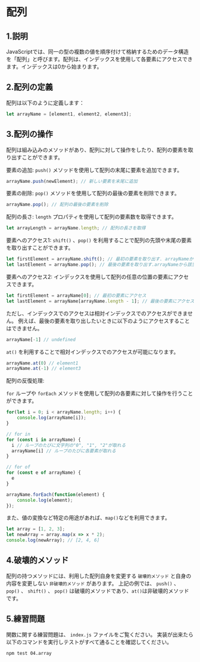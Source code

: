 # 配列

## 1.説明
JavaScriptでは、同一の型の複数の値を順序付けて格納するためのデータ構造を「配列」と呼びます。配列は、インデックスを使用して各要素にアクセスできます。インデックスは0から始まります。

## 2.配列の定義

配列は以下のように定義します：

```js
let arrayName = [element1, element2, element3];
```

## 3.配列の操作

配列は組み込みのメソッドがあり、配列に対して操作をしたり、配列の要素を取り出すことができます。

要素の追加: `push()` メソッドを使用して配列の末尾に要素を追加できます。

```js
arrayName.push(newElement); // 新しい要素を末尾に追加
```

要素の削除:  `pop()` メソッドを使用して配列の最後の要素を削除できます。

```js
arrayName.pop(); // 配列の最後の要素を削除
```

配列の長さ:  `length` プロパティを使用して配列の要素数を取得できます。

```js
let arrayLength = arrayName.length; // 配列の長さを取得
```

要素へのアクセス1: `shift()` 、`pop()` を利用することで配列の先頭や末尾の要素を取り出すことができます。

```js
let firstElement = arrayName.shift(); // 最初の要素を取り出す. arrayNameから該当の要素が削除されることに注意。
let lastElement = arrayName.pop(); // 最後の要素を取り出す.arrayNameから該当の要素が削除されることに注意。
```

要素へのアクセス2: インデックスを使用して配列の任意の位置の要素にアクセスできます。

```js
let firstElement = arrayName[0]; // 最初の要素にアクセス
let lastElement = arrayName[arrayName.length - 1]; // 最後の要素にアクセス
```

ただし、インデックスでのアクセスは相対インデックスでのアクセスができません。
例えば、最後の要素を取り出したいときに以下のようにアクセスすることはできません。

```js
arrayName[-1] // undefined
```

`at()` を利用することで相対インデックスでのアクセスが可能になります。

```js
arrayName.at(0) // element1
arrayName.at(-1) // element3
```

配列の反復処理:  

`for` ループや `forEach` メソッドを使用して配列の各要素に対して操作を行うことができます。

```js
for(let i = 0; i < arrayName.length; i++) {
    console.log(arrayName[i]);
}

// for in
for (const i in arrayName) {
  i // ループのたびに文字列の"0", "1", "2"が取れる
  arrayName[i] // ループのたびに各要素が取れる
}

// for of
for (const e of arrayName) {
  e
}

arrayName.forEach(function(element) {
    console.log(element);
});
```
また、値の変換など特定の用途があれば、`map()`などを利用できます。

```js
let array = [1, 2, 3];
let newArray = array.map(x => x * 2);
console.log(newArray); // [2, 4, 6]
```

## 4.破壊的メソッド

配列の持つメソッドには、利用した配列自身を変更する `破壊的メソッド` と自身の内容を変更しない `非破壊的メソッド` があります。
上記の例では、 `push()` 、 `pop()`  、 `shift()` 、 `pop()` は破壊的メソッドであり、`at()`は非破壊的メソッドです。

## 5.練習問題

関数に関する練習問題は、 `index.js` ファイルをご覧ください。
実装が出来たら以下のコマンドを実行しテストがすべて通ることを確認してください。

```sh
npm test 04.array
```
